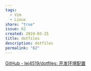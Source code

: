 ```yaml
---  
tags:  
  - Vim  
  - Linux  
share: "true"  
issue: 62
created: 2024-03-25
title: dotfiles
description: dotfiles
permalink: "62"
---  
```

  
[GitHub - lei4519/dotfiles: 开发环境配置](https://github.com/lei4519/dotfiles)  
